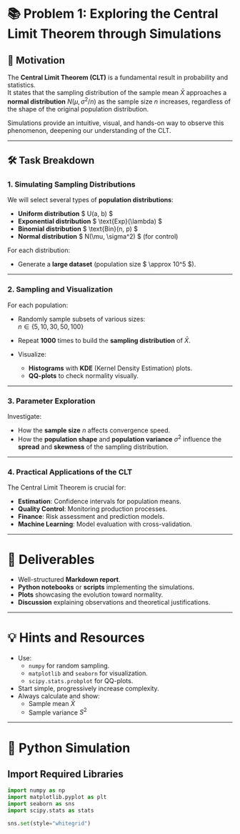 # 📚 Problem 1: Exploring the Central Limit Theorem through Simulations

## 🎯 Motivation

The **Central Limit Theorem (CLT)** is a fundamental result in probability and statistics.  
It states that the sampling distribution of the sample mean $\bar{X}$ approaches a **normal distribution** $N(\mu, \sigma^2/n)$ as the sample size $n$ increases, regardless of the shape of the original population distribution.

Simulations provide an intuitive, visual, and hands-on way to observe this phenomenon, deepening our understanding of the CLT.

---

## 🛠 Task Breakdown

### 1. Simulating Sampling Distributions

We will select several types of **population distributions**:

- **Uniform distribution** $ U(a, b) $
- **Exponential distribution** $ \text{Exp}(\lambda) $
- **Binomial distribution** $ \text{Bin}(n, p) $
- **Normal distribution** $ N(\mu, \sigma^2) $ (for control)

For each distribution:

- Generate a **large dataset** (population size $ \approx 10^5 $).

---

### 2. Sampling and Visualization

For each population:

- Randomly sample subsets of various sizes:  
  $n \in \{5, 10, 30, 50, 100\}$

- Repeat **1000** times to build the **sampling distribution** of $\bar{X}$.
- Visualize:
  - **Histograms** with **KDE** (Kernel Density Estimation) plots.
  - **QQ-plots** to check normality visually.

---

### 3. Parameter Exploration

Investigate:

- How the **sample size** $n$ affects convergence speed.
- How the **population shape** and **population variance** $\sigma^2$ influence the **spread** and **skewness** of the sampling distribution.

---

### 4. Practical Applications of the CLT

The Central Limit Theorem is crucial for:

- **Estimation**: Confidence intervals for population means.
- **Quality Control**: Monitoring production processes.
- **Finance**: Risk assessment and prediction models.
- **Machine Learning**: Model evaluation with cross-validation.

---

# 📄 Deliverables

- Well-structured **Markdown report**.
- **Python notebooks** or **scripts** implementing the simulations.
- **Plots** showcasing the evolution toward normality.
- **Discussion** explaining observations and theoretical justifications.

---

# 💡 Hints and Resources

- Use:
  - `numpy` for random sampling.
  - `matplotlib` and `seaborn` for visualization.
  - `scipy.stats.probplot` for QQ-plots.
- Start simple, progressively increase complexity.
- Always calculate and show:
  - Sample mean $\bar{X}$
  - Sample variance $S^2$

---

# 🧪 Python Simulation

## Import Required Libraries

```python
import numpy as np
import matplotlib.pyplot as plt
import seaborn as sns
import scipy.stats as stats

sns.set(style="whitegrid")
